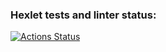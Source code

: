 ### Hexlet tests and linter status:
[![Actions Status](https://github.com/pavel203/frontend-project-44/actions/workflows/hexlet-check.yml/badge.svg)](https://github.com/pavel203/frontend-project-44/actions)
